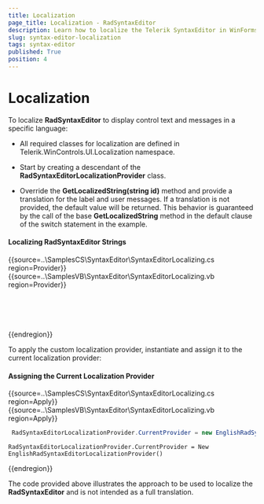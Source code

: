 ```yaml
---
title: Localization
page_title: Localization - RadSyntaxEditor
description: Learn how to localize the Telerik SyntaxEditor in WinForms, enabling language-specific content.
slug: syntax-editor-localization
tags: syntax-editor
published: True
position: 4
---
```


# Localization

To localize **RadSyntaxEditor** to display control text and messages in a specific language:

- All required classes for localization are defined in Telerik.WinControls.UI.Localization namespace.

- Start by creating a descendant of the **RadSyntaxEditorLocalizationProvider** class.

- Override the **GetLocalizedString(string id)** method and provide a translation for the label and user messages. If a translation is not provided, the default value will be returned. This behavior is guaranteed by the call of the base **GetLocalizedString** method in the default clause of the switch statement in the example.

#### Localizing RadSyntaxEditor Strings

{{source=..\SamplesCS\SyntaxEditor\SyntaxEditorLocalizing.cs region=Provider}} 
{{source=..\SamplesVB\SyntaxEditor\SyntaxEditorLocalizing.vb region=Provider}}

````C#



````
````VB.NET



```` 

{{endregion}}


To apply the custom localization provider, instantiate and assign it to the current localization provider:

#### Assigning the Current Localization Provider

{{source=..\SamplesCS\SyntaxEditor\SyntaxEditorLocalizing.cs region=Apply}}
{{source=..\SamplesVB\SyntaxEditor\SyntaxEditorLocalizing.vb region=Apply}}

````C#
 RadSyntaxEditorLocalizationProvider.CurrentProvider = new EnglishRadSyntaxEditorLocalizationProvider();   

````
````VB.NET
RadSyntaxEditorLocalizationProvider.CurrentProvider = New EnglishRadSyntaxEditorLocalizationProvider()

````

{{endregion}}

The code provided above illustrates the approach to be used to localize the **RadSyntaxEditor** and is not intended as a full translation.


 
